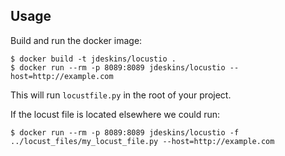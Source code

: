 
## Usage

Build and run the docker image:

```shell
$ docker build -t jdeskins/locustio .
$ docker run --rm -p 8089:8089 jdeskins/locustio --host=http://example.com
```

This will run `locustfile.py` in the root of your project.

If the locust file is located elsewhere we could run:

```shell
$ docker run --rm -p 8089:8089 jdeskins/locustio -f ../locust_files/my_locust_file.py --host=http://example.com
```
